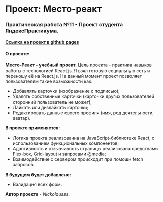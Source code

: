 # Проект: Место-реакт
### Практическая работа №11 - Проект студента ЯндексПрактикума.

**[Ссылка на проект в github pages](https://nickolausss.github.io/mesto-react/)**

#### О проекте:
**Место-Реакт - учебный проект.**
Цель проекта - практика навыков работы с технологией React.js.
Я взял готовую социальную сеть и переношу её на React.js. На данный момент проект позволяет пользователям такие возможности как: 
* Добавлять карточки (изображение с подписью);
* Удалять собственные карточки (карточки других пользователей сторонний пользователь не может);
* Лайкать или дизлайкать карточки;
* Редактировать данные своего профиля (имя, род деятельности, аватар).

**В проекте применяется:**
* Логика проекта реализованна на JavaScript-библиотеке React, с использованием функциональных компонентов;
* Адаптивность и отзывчивость страницы реализована средствами Flex-box, Grid-layout и запросами @media;
* Взаимодействие с сервером происходит при помощи fetch запросов.

**В будущем будет добавлено:**
* Валидация всех форм.

 **Автор проекта** - *Nickolausss*.